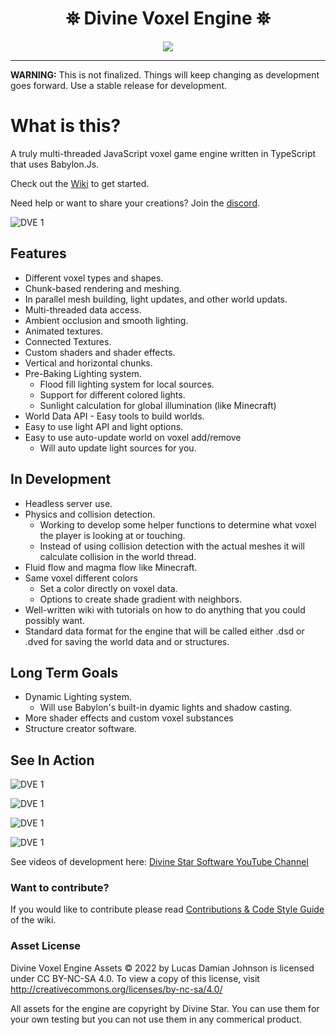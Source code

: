 <h1 align="center">
 ⛯ Divine Voxel Engine ⛯
</h1>

<p align="center">
<img src="https://divinestarapparel.com/wp-content/uploads/2021/02/logo-small.png"/>
</p>

---

**WARNING:**
This is not finalized. Things will keep changing as development goes forward.
Use a stable release for development.

# What is this?

A truly multi-threaded JavaScript voxel game engine written in TypeScript that uses Babylon.Js.

Check out the [Wiki](https://github.com/Divine-Star-Software/DivineVoxelEngine/wiki) to get started.

Need help or want to share your creations? Join the [discord](https://discord.gg/98xEVU7TKn).

![DVE 1](https://divine-star-software.github.io/DigitalAssets/images/DVE/DVE-RM3.JPG)

## Features

- Different voxel types and shapes.
- Chunk-based rendering and meshing.
- In parallel mesh building, light updates, and other world updats.
- Multi-threaded data access.
- Ambient occlusion and smooth lighting.
- Animated textures.
- Connected Textures.
- Custom shaders and shader effects.
- Vertical and horizontal chunks.
- Pre-Baking Lighting system.
  - Flood fill lighting system for local sources.
  - Support for different colored lights.
  - Sunlight calculation for global illumination (like Minecraft)
- World Data API - Easy tools to build worlds.
- Easy to use light API and light options.
- Easy to use auto-update world on voxel add/remove
  - Will auto update light sources for you.

## In Development

- Headless server use.
- Physics and collision detection.
  - Working to develop some helper functions to determine what voxel the player is looking at or touching.
  - Instead of using collision detection with the actual meshes it will calculate collision in the world thread.
- Fluid flow and magma flow like Minecraft.
- Same voxel different colors
  - Set a color directly on voxel data.
  - Options to create shade gradient with neighbors.
- Well-written wiki with tutorials on how to do anything that you could possibly want.
- Standard data format for the engine that will be called either .dsd or .dved for saving the world data and or structures.

## Long Term Goals

- Dynamic Lighting system.
  - Will use Babylon's built-in dyamic lights and shadow casting.
- More shader effects and custom voxel substances
- Structure creator software.

## See In Action

![DVE 1](https://divine-star-software.github.io/DigitalAssets/images/DVE/DVE-RM1.PNG)

![DVE 1](https://divine-star-software.github.io/DigitalAssets/images/DVE/DVE-RM2.PNG)

![DVE 1](https://divine-star-software.github.io/DigitalAssets/images/DVE/DVE-RM4.PNG)

![DVE 1](https://divine-star-software.github.io/DigitalAssets/images/DVE/DVE-RM5.PNG)

See videos of development here:
[Divine Star Software YouTube Channel](https://www.youtube.com/channel/UC6n2h7qiuEHI6oLLvod5wdg)

### Want to contribute?

If you would like to contribute please read [Contributions & Code Style Guide](https://github.com/Divine-Star-Software/DivineVoxelEngine/wiki/Contributions-&-Code-Style-Guide) of the wiki.

### Asset License

Divine Voxel Engine Assets © 2022 by Lucas Damian Johnson is licensed under CC BY-NC-SA 4.0. To view a copy of this license, visit http://creativecommons.org/licenses/by-nc-sa/4.0/

All assets for the engine are copyright by Divine Star.
You can use them for your own testing but you can not use them in any commerical product.
